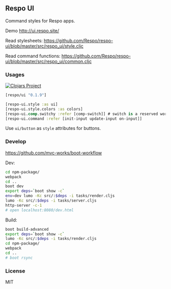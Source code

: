 
Respo UI
----

Command styles for Respo apps.

Demo http://ui.respo.site/

Read stylesheets: https://github.com/Respo/respo-ui/blob/master/src/respo_ui/style.cljc

Read command functions: https://github.com/Respo/respo-ui/blob/master/src/respo_ui/common.cljc

### Usages

[![Clojars Project](https://img.shields.io/clojars/v/respo/ui.svg)](https://clojars.org/respo/ui)

```clojure
[respo/ui "0.1.9"]
```

```clojure
[respo-ui.style :as ui]
[respo-ui.style.colors :as colors]
[respo-ui.comp.switchy :refer [comp-switch]] # switch is a reserved word
[respo-ui.command :refer [init-input update-input on-input]]
```

Use `ui/button` as `style` attributes for buttons.

### Develop

https://github.com/mvc-works/boot-workflow

Dev:

```bash
cd npm-package/
webpack
cd ..
boot dev
export deps=`boot show -c`
env=dev lumo -Kc src/:$deps -i tasks/render.cljs
lumo -Kc src/:$deps -i tasks/server.cljs
http-server -c-1
# open localhost:8080/dev.html
```

Build:

```bash
boot build-advanced
export deps=`boot show -c`
lumo -Kc src/:$deps -i tasks/render.cljs
cd npm-package/
webpack
cd ..
# boot rsync
```

### License

MIT
